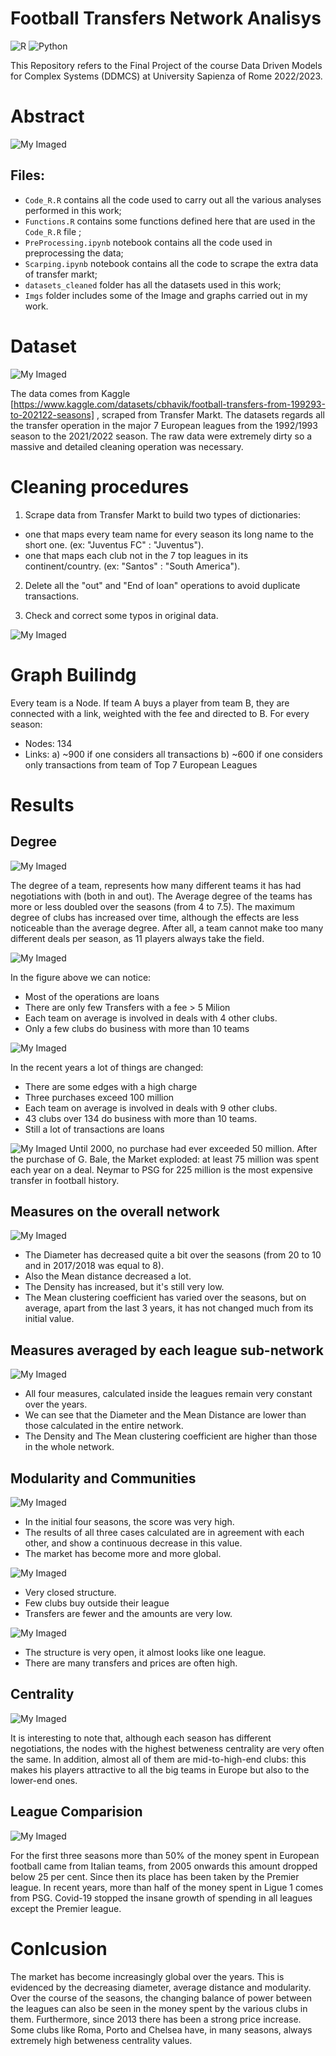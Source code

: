 # Football Transfers Network Analisys
![R](https://img.shields.io/badge/r-%23276DC3.svg?style=for-the-badge&logo=r&logoColor=white)
![Python](https://img.shields.io/badge/python-3670A0?style=for-the-badge&logo=python&logoColor=ffdd54)

This Repository refers to the Final Project of the course Data Driven Models for Complex Systems (DDMCS) at University Sapienza of Rome 2022/2023.

# Abstract

![My Imaged](Imgs/sistemare.png)


## Files:
* `Code_R.R` contains all the code used to carry out all the various analyses performed in this work;
* `Functions.R` contains some functions defined here that are used in the `Code_R.R` file ;
* `PreProcessing.ipynb` notebook contains all the code used in preprocessing the data;
* `Scarping.ipynb` notebook contains all the code to scrape the extra data of transfer markt;
* `datasets_cleaned` folder has all the datasets used in this work;
* `Imgs` folder includes some of the Image and graphs carried out in my work.


# Dataset

![My Imaged](Imgs/cover1.png)

The data comes from Kaggle [https://www.kaggle.com/datasets/cbhavik/football-transfers-from-199293-to-202122-seasons] , scraped from Transfer Markt. The datasets regards all the transfer operation in the major 7 European leagues from the 1992/1993 season to
the 2021/2022 season. The raw data were extremely dirty so a massive and detailed cleaning operation was necessary.

# Cleaning procedures

1. Scrape data from Transfer Markt to build two types of dictionaries:
 - one that maps every team name for every season its long name to the short one. (ex: "Juventus FC" : "Juventus").
 - one that maps each club not in the 7 top leagues in its continent/country. (ex: "Santos" : "South America").
 
2. Delete all the "out" and "End of loan" operations to avoid duplicate transactions.

3. Check and correct some typos in original data.

![My Imaged](Imgs/Data%20and%20Cleaning%20procedure.png)

# Graph Builindg

Every team is a Node. If team A buys a player from team B, they are connected with a link, weighted with the fee and directed to B. For every season: 
* Nodes: 134
* Links: a) ~900 if one considers all transactions b)  ~600 if one considers only transactions from team of Top 7 European Leagues


# Results

## Degree

![My Imaged](Imgs/Max_mean_degree.png)

The degree of a team, represents how many different teams it has had negotiations with (both in and out). The Average degree of the teams has more
or less doubled over the seasons (from 4 to 7.5). The maximum degree of clubs has increased over time, although the effects are less noticeable than the average degree. After all, a team cannot make too many different deals per season, as 11 players always take the field.

![My Imaged](Imgs/Old_hist.png)

In the figure above we can notice: 

* Most of the operations are loans
* There are only few Transfers with a fee > 5
Milion
* Each team on average is involved in deals
with 4 other clubs.
* Only a few clubs do business with more than
10 teams

![My Imaged](Imgs/New_hist.png)

In the recent years a lot of things are changed: 

* There are some edges with a high charge
* Three purchases exceed 100 million
* Each team on average is involved in deals
with 9 other clubs.
* 43 clubs over 134 do business with more
than 10 teams.
* Still a lot of transactions are loans


![My Imaged](Imgs/max_edge_fee_overtime.jpg)
Until 2000, no purchase had ever exceeded 50 million. After the purchase of G. Bale, the Market exploded: at least 75 million was spent each year on a deal. Neymar to PSG for 225 million is the most expensive transfer in football history.


## Measures on the overall network

![My Imaged](Imgs/4M.png)

* The Diameter has decreased quite a bit over the seasons (from 20 to 10 and in 2017/2018 was equal to 8).
* Also the Mean distance decreased a lot.
* The Density has increased, but it's still very low.
* The Mean clustering coefficient has varied over the seasons, but on average, apart from the last 3 years, it has not changed much from its initial value.


## Measures averaged by each league sub-network

![My Imaged](Imgs/4M_Intra.png)

* All four measures, calculated inside the leagues remain very constant over the years. 
* We can see that the Diameter and the Mean Distance are lower than those calculated in the entire network.
* The Density and The Mean clustering coefficient are higher than those in the whole network.

## Modularity and Communities

![My Imaged](Imgs/Modularity_lines.png)

* In the initial four seasons, the score was very high.
* The results of all three cases calculated are in agreement with each other, and show a continuous decrease in this value.
* The market has become more and more global.

![My Imaged](Imgs/g1.png)

* Very closed structure.
* Few clubs buy outside their league
* Transfers are fewer and the amounts are very low.


![My Imaged](Imgs/g2.png)

* The structure is very open, it almost looks like one league.
* There are many transfers and prices are often high.



## Centrality

![My Imaged](Imgs/v1.png)

It is interesting to note that, although each season has different negotiations, the nodes with the highest betweness centrality are very often the same. In addition, almost all of them are mid-to-high-end clubs: this makes his players attractive to all the big teams in Europe but also to the lower-end ones.

## League Comparision

![My Imaged](Imgs/stream_plot_F.png)

For the first three seasons more than 50% of the money spent in European football came from Italian teams, from 2005 onwards this amount dropped below 25 per cent. Since then its place has been taken by the Premier league. In recent years, more than half of the money spent in Ligue 1 comes from PSG. Covid-19 stopped the insane growth of spending in all leagues except the Premier league.

# Conlcusion

The market has become increasingly global over the years. This is evidenced by the decreasing diameter, average distance and modularity. Over the course of the seasons, the changing balance of power between the leagues can also be seen in the money spent by the various clubs in them. Furthermore, since 2013 there has been a strong price increase. Some clubs like Roma, Porto and Chelsea have, in many seasons, always extremely high betweness centrality values. 



